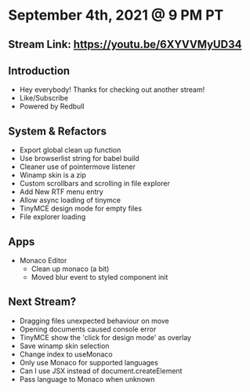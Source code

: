 # September 4th, 2021 @ 9 PM PT

## Stream Link: https://youtu.be/6XYVVMyUD34

## Introduction

- Hey everybody! Thanks for checking out another stream!
- Like/Subscribe
- Powered by Redbull

## System & Refactors

- Export global clean up function
- Use browserlist string for babel build
- Cleaner use of pointermove listener
- Winamp skin is a zip
- Custom scrollbars and scrolling in file explorer
- Add New RTF menu entry
- Allow async loading of tinymce
- TinyMCE design mode for empty files
- File explorer loading

## Apps

- Monaco Editor
  - Clean up monaco (a bit)
  - Moved blur event to styled component init

## Next Stream?

- Dragging files unexpected behaviour on move
- Opening documents caused console error
- TinyMCE show the 'click for design mode' as overlay
- Save winamp skin selection
- Change index to useMonaco
- Only use Monaco for supported languages
- Can I use JSX instead of document.createElement
- Pass language to Monaco when unknown
